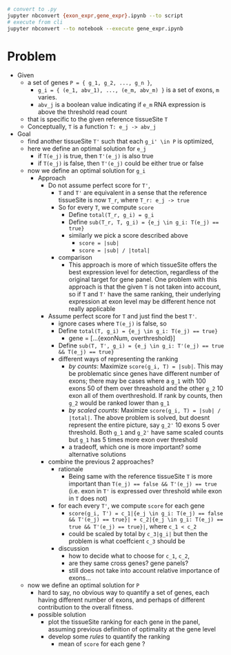 


```sh 
# convert to .py
jupyter nbconvert {exon_expr,gene_expr}.ipynb --to script
# execute from cli
jupyter nbconvert --to notebook --execute gene_expr.ipynb
```



# Problem 

+ Given 
    + a set of genes `P = { g_1, g_2, ..., g_n }`, 
        + `g_i = { (e_1, abv_1), ..., (e_m, abv_m) }` is  a set of exons, `m` varies.
        + `abv_j` is a boolean value indicating if `e_m` RNA expression is above the threshold read count
    + that is specific to the given reference tissueSite `T`
    + Conceptually, `T` is a function `T: e_j -> abv_j`
+ Goal 
    + find another tissueSite `T'` such that each `g_i' \in P` is optimized, 
    + here we define an optimal solution for `e_j`
        + if `T(e_j)` is true, then `T'(e_j)`  is also true 
        + if `T(e_j)` is false, then `T'(e_j)` could be either true or false
    + now we define an optimal solution for `g_i`
        + Approach 
            + Do not assume perfect score for `T'`, 
                + `T` and `T'` are equivalent in a sense that the reference tissueSite is now `T_r`, where `T_r: e_j -> true`
                + So for every `T`, we compute `score`
                    + Define `total(T_r, g_i) = g_i` 
                    + Define `sub(T_r, T, g_i) = {e_j \in g_i: T(e_j) == true}`  
                    + similarly we pick a score described above
                        + `score = |sub|`
                        + `score = |sub| / |total|`
                + comparison
                    + This approach is more of which tissueSite offers the best expression level for detection, regardless of the original target for gene panel. One problem with this approach is that the given `T` is not taken into account, so if `T` and `T'` have the same ranking, their underlying expression at exon level may be different hence not really applicable 
            + Assume perfect score for `T` and just find the best `T'`.
                + ignore cases where `T(e_j)` is false, so 
                + Define `total(T, g_i) = {e_j \in g_i: T(e_j) == true}` 
                    + gene = [...{exonNum, overthreshold}]
                + Define `sub(T, T', g_i) = {e_j \in g_i: T'(e_j) == true && T(e_j) == true}`
                + different ways of representing the ranking 
                    + _by counts_: Maximize `score(g_i, T) = |sub|`. This may be problematic since genes have different number of exons; there may be cases where a `g_1` with 100 exons 50 of them over threashold and the other `g_2` 10 exon all of them overthreshold. If rank by counts, then `g_2` would be ranked lower than `g_1`
                    + _by scaled counts_: Maximize `score(g_i, T) = |sub| / |total|`. The above problem is solved, but doesnt represent the entire picture, say `g_2'` 10 exons 5 over threshold. Both `g_1` and `g_2'` have same scaled counts but `g_1` has 5 times more exon over threshold
                    + a tradeoff, which one is more important? some alternative solutions 
            + combine the previous 2 approaches?
                + rationale 
                    + Being same with the reference tissueSite `T` is more important than `T(e_j) == false && T'(e_j) == true` (i.e. exon in `T'` is expressed over threshold while exon in `T` does not)
                + for each every `T'`, we compute `score` for each gene
                    + `score(g_i, T') = c_1|{e_j \in g_i: T(e_j) == false && T'(e_j) == true}| + c_2|{e_j \in g_i: T(e_j) == true && T'(e_j) == true}|`, where `c_1 < c_2`
                    + could be scaled by total by `c_3|g_i|` but then the problem is what coeffcient `c_3` should be
                + discussion 
                    + how to decide what to choose for `c_1`, `c_2`, 
                    + are they same cross genes? gene panels? 
                    + still does not take into account relative importance of exons... 
    + now we define an optimal solution for `P`
        + hard to say, no obvious way to quantify a set of genes, each having different number of exons, and perhaps of different contribution to the overall fitness. 
        + possible solution
            + plot the tissueSite ranking for each gene in the panel, assuming previous definition of optimality at the gene level
            + develop some _rules_ to quantify the ranking 
                + mean of `score` for each gene ?




